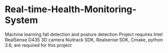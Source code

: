 # Real-time-Health-Monitoring-System
Machine learning fall detection and posture detection
Project requires Intel RealSense D435 3D camera
Nuitrack SDK, Realsense SDK, Cmake, python 3.6, are required for this project
